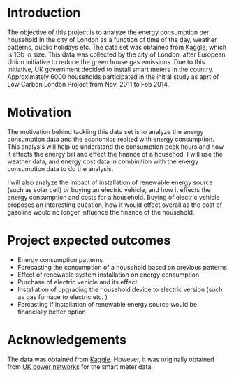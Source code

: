 # Introduction

The objective of this project is to analyze the energy consumption per household in the city of London as a function of time of the day, weather patterns, public holidays etc. 
The data set was obtained from [Kaggle](https://www.kaggle.com/jeanmidev/smart-meters-in-london/data), which is 1Gb in size. This data was collected by the city of London, after European Union initiative to reduce the green house gas emissions. Due to this initiative, UK government decided to install smart meters in the country. Approximately 6000 households participated in the initial study as aprt of Low Carbon London Project from Nov. 2011 to Feb 2014. 

# Motivation

The motivation behind tackling this data set is to analyze the energy consumption data and the economics realted with energy consumption. This analysis will help us understand the consumption peak hours and how it effects the energy bill and effect the finance of a househod. I will use the weather data, and energy cost data in combinition with the energy consumption data to do the analysis. 

I will also analyze the impact of installation of renewable energy source (such as solar cell) or buying an electric vehicle, and how it effects the energy consumption and costs for a household. Buying of electric vehicle proposes an interesting question, how it would effect overall as the cost of gasoline would no longer influence the finance of the household. 


# Project expected outcomes
* Energy consumption patterns 
* Forecasting the consumption of a household based on previous patterns
* Effect of renewable system installation on energy consumption 
* Purchase of electric vehicle and its effect 
* Installation of upgrading the household device to electric version (such as gas furnace to electric etc. )
* Forcasting if installation of renewable energy source would be financially better option

# Acknowledgements

The data was obtained from [Kaggle](https://www.kaggle.com/jeanmidev/smart-meters-in-london/data). However, it was originally obtained from [UK power networks](https://www.ukpowernetworks.co.uk/) for the smart meter data. 
